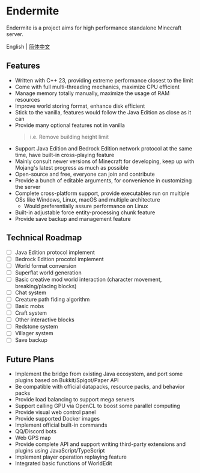 # Endermite

Endermite is a project aims for high performance standalone Minecraft server.

English | [简体中文](//github.com/Ender-Team/Endermite/blob/main/README_zh-CN.md)

## Features

- Written with C++ 23, providing extreme performance closest to the limit
- Come with full multi-threading mechanics, maximize CPU efficient
- Manage memory totally manually, maximize the usage of RAM resources
- Improve world storing format, enhance disk efficient
- Stick to the vanilla, features would follow the Java Edition as close as it can
- Provide many optional features not in vanilla
  > i.e. Remove building height limit
- Support Java Edition and Bedrock Edition network protocol at the same time, have built-in cross-playing feature
- Mainly consult newer versions of Minecraft for developing, keep up with Mojang's latest progress as much as possible
- Open-source and free, everyone can join and contribute
- Provide a bunch of editable arguments, for convenience in customizing the server
- Complete cross-platform support, provide executables run on multiple OSs like Windows, Linux, macOS and multiple architecture
  - Would preferentially assure performance on Linux
- Built-in adjustable force entity-processing chunk feature
- Provide save backup and management feature

## Technical Roadmap

- [ ] Java Edition protocol implement
- [ ] Bedrock Edition procotol implement
- [ ] World format conversion
- [ ] Superflat world generation
- [ ] Basic creative mod world interaction (character movement, breaking/placing blocks)
- [ ] Chat system
- [ ] Creature path fiding algorithm
- [ ] Basic mobs
- [ ] Craft system
- [ ] Other interactive blocks
- [ ] Redstone system
- [ ] Villager system
- [ ] Save backup

## Future Plans

- Implement the bridge from existing Java ecosystem, and port some plugins based on Bukkit/Spigot/Paper API
- Be compatible with official datapacks, resource packs, and behavior packs
- Provide load balancing to support mega servers
- Support calling GPU via OpenCL to boost some parallel computing
- Provide visual web control panel
- Provide supported Docker images
- Implement official built-in commands
- QQ/Discord bots
- Web GPS map
- Provide complete API and support writing third-party extensions and plugins using JavaScript/TypeScript
- Implement player operation replaying feature
- Integrated basic functions of WorldEdit
